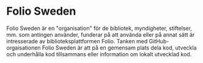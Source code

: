 # Folio Sweden

Folio Sweden är en "organisation" för de bibliotek, myndigheter, stiftelser, mm. som antingen använder, funderar på att använda eller på annat sätt är intresserade av biblioteksplattformen Folio. Tanken med GitHub-orgaisationen Folio Sweden är att på en gemensam plats dela kod, utveckla och underhålla kod tillsammans eller information om lokalt utvecklad kod.
